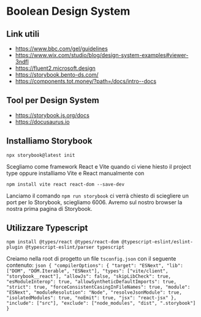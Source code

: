 # Boolean Design System

## Link utili
- https://www.bbc.com/gel/guidelines
- https://www.wix.com/studio/blog/design-system-examples#viewer-3ndfl
- https://fluent2.microsoft.design
- https://storybook.bento-ds.com/
- https://components.tot.money/?path=/docs/intro--docs

## Tool per Design System

- https://storybook.js.org/docs
- https://docusaurus.io

## Installiamo Storybook

`npx storybook@latest init`

Scegliamo come framework React e Vite quando ci viene hiesto il project type oppure installiamo Vite e React manualmente con

`npm install vite react react-dom --save-dev`

Lanciamo il comando `npm run storybook` ci verrà chiesto di sciegliere un port per lo Storybook, sciegliamo 6006.
Avremo sul nostro browser la nostra prima pagina di Storybook.

## Utilizzare Typescript

`npm install @types/react @types/react-dom @typescript-eslint/eslint-plugin @typescript-eslint/parser typescript`

Creiamo nella root di progetto un file `tsconfig.json` con il seguente contenuto: 
`json
{
  "compilerOptions": {
    "target": "ESNext",
    "lib": ["DOM", "DOM.Iterable", "ESNext"],
    "types": ["vite/client", "storybook__react"],
    "allowJs": false,
    "skipLibCheck": true,
    "esModuleInterop": true,
    "allowSyntheticDefaultImports": true,
    "strict": true,
    "forceConsistentCasingInFileNames": true,
    "module": "ESNext",
    "moduleResolution": "Node",
    "resolveJsonModule": true,
    "isolatedModules": true,
    "noEmit": true,
    "jsx": "react-jsx"
  },
  "include": ["src"],
  "exclude": ["node_modules", "dist", ".storybook"]
}
`
